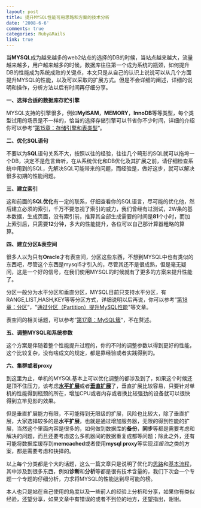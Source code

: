 ```yaml
---
layout: post
title: 提升MYSQL性能可用思路和方案的技术分析
date: '2008-6-6'
comments: true
categories: Ruby&Rails
link: true
---
```

<p>当<strong>MYSQL</strong>成为越来越多的web2站点的选择的DB的时候，当站点越来越大，流量越来越多，用户越来越多的时候，数据库往往第一个成为系统的瓶颈，如何提升DB的性能成为系统成败的关键点，本文只是从自己的认识上说说可以从几个方面提升MYSQL的性能，以及可以采取的扩展方式。但是不会详细的阐述，详细的说明和操作，分析方法以后有时间再仔细分享。</p>
<p><strong>一、选择合适的数据库存贮引擎</strong></p>
<p>MYSQL支持的引擎很多，例如<strong>MyISAM</strong>，<strong>MEMORY</strong>，<strong>InnoDB</strong>等等类型，每个类型试用的场景是不一样的，恰当的选择存储引擎可以节省你不少时间，详细的介绍你可以参考&rdquo;<a href="http://dev.mysql.com/doc/refman/5.1/zh/storage-engines.html">第15章：存储引擎和表类型</a>&ldquo;。</p>
<p><strong>二、优化SQL语句</strong></p>
<p>不要以为<strong>SQL</strong>语句关系不大，按照以往的经验，往往几个畸形的SQL就可以拖垮一个DB，决定不是危言耸听，在从系统优化和DB优化及其扩展之前，请仔细检查系统中用到的SQL，先解决SQL可能带来的问题，而经验是，做好这步，就可以解决很多初期的性能问题。</p>
<p><strong>三、建立索引</strong></p>
<p>这和前面的<strong>SQL优化</strong>有一定的联系，仔细查看你的SQL语言，尽可能的优化他，然后建立必须的索引，千万不要忽视了索引的威力，我们曾经有过测试，2W条的基本数据，生成页面，没有索引前，推算其全部生成需要的时间是<strong>81</strong>个小时，而加上索引后，只需要<strong>12</strong>分钟，多大的性能提升，各位可以自己那计算器粗略的算算。</p>
<p><strong>四、建立分区&amp;表空间</strong></p>
<p>很多人以为只有<strong>Oracle</strong>才有表空间，分区这些东西，不想到MYSQL中也有类似的东西吧，尽管这个东西是mysql5才引入的，尽管其还不是很成熟，但是毫无疑问，这是一个好的信号，在我们使用MYSQL的时候就有了更多的方案来提升性能了。</p>
<p>分区一般分为水平分区和垂直分区，MYSQL目前只支持水平分区，有RANGE,LIST,HASH,KEY等等分区方式，详细说明以后再说，你可以参考&rdquo;<a href="http://dev.mysql.com/doc/refman/5.1/zh/partitioning.html">第18章：分区</a>&ldquo;，&quot;<a href="http://fanqiang.chinaunix.net/db/mysql/2006-05-08/4135.shtml">通过分区（Partition）提升MySQL性能</a>&quot;等文章。</p>
<p>表空间的相关话题，可以参考&rdquo;<a href="http://dev.mysql.com/doc/refman/5.1/zh/ndbcluster.html">第17章：MySQL簇</a>&ldquo;，不在赘述。</p>
<p><strong>五、调整MYSQL和系统参数</strong></p>
<p>这个方案是伴随着整个性能提升过程的，你的不时的调整参数以得到更好的性能，这个比较复杂，没有啥成文的规定，都是靠经验或者实践得到的。</p>
<p><strong>六、集群或者proxy</strong></p>
<p>到这里为止，单机的MYSQL基本上可以优化调整的都涉及到了，如果这个时候还是顶不住压力，该考虑<strong><u>水平扩展</u></strong>或者<strong><u>垂直扩展</u></strong>了，垂直扩展比较容易，只要针对单机的性能得到瓶颈的所在，增加CPU或者内存或者换比较强劲的设备就可以很快得到立竿见影的效果。</p>
<p>但是垂直扩展能力有限，不可能得到无限级的扩展，风险也比较大，除了垂直扩展，大家选择较多的是<strong>水平扩展</strong>，也就是通过增加服务器，无限的得到性能的扩展，当然这个里面内容是很多的，如何做到数据库的<strong>备份</strong>，<strong>同步</strong>等都是需要考虑和解决的问题，而且还要考虑这么多机器间的数据重复成都等问题；除此之外，还有可能将数据库缓存到<strong>memcached</strong>或者使用<strong>mysql proxy</strong>等实现<em>连接池</em>之类的方案，都是需要考虑和抉择的。</p>
<p>以上每个分类都是个大的话题，这么一篇文章只是说明了优化的<u>思路</u>和<u>基本流程</u>，其中涉及到很多东西，例如<strong>诊断</strong>和<strong>分析</strong>等都是很有技术含量的，我们下次会一个专题一个专题的仔细分析，力求将MYSQL的性能达到尽可能的榜。</p>
<p>本人也只是站在自己使用的角度以及一些前人的经验上分析和分享，如果你有类似经验，还望分享，如果文章中有错误的或者不到位的地方，还望指出，谢谢。</p>
